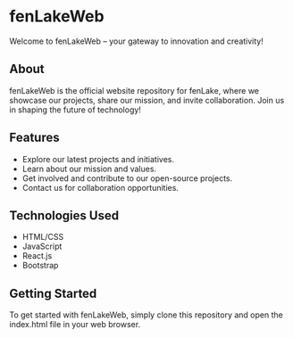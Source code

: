 # fenLakeWeb

Welcome to fenLakeWeb – your gateway to innovation and creativity!

## About
fenLakeWeb is the official website repository for fenLake, where we showcase our projects, share our mission, and invite collaboration. Join us in shaping the future of technology!

## Features
- Explore our latest projects and initiatives.
- Learn about our mission and values.
- Get involved and contribute to our open-source projects.
- Contact us for collaboration opportunities.

## Technologies Used
- HTML/CSS
- JavaScript
- React.js
- Bootstrap

## Getting Started
To get started with fenLakeWeb, simply clone this repository and open the index.html file in your web browser.

